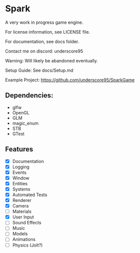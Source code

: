 # Spark
 
A very work in progress game engine.

For license information, see LICENSE file.

For documentation, see docs folder.

Contact me on discord: underscore95

Warning: Will likely be abandoned eventually.

Setup Guide: See docs/Setup.md

Example Project: https://github.com/underscore95/SparkGame

## Dependencies:
 - glfw
 - OpenGL
 - GLM
 - magic_enum
 - STB
 - GTest

## Features
- [x] Documentation
- [x] Logging
- [x] Events
- [x] Window
- [x] Entities
- [x] Systems
- [x] Automated Tests
- [x] Renderer
- [x] Camera
- [ ] Materials
- [x] User Input
- [ ] Sound Effects
- [ ] Music
- [ ] Models
- [ ] Animations
- [ ] Physics (Jolt?)
